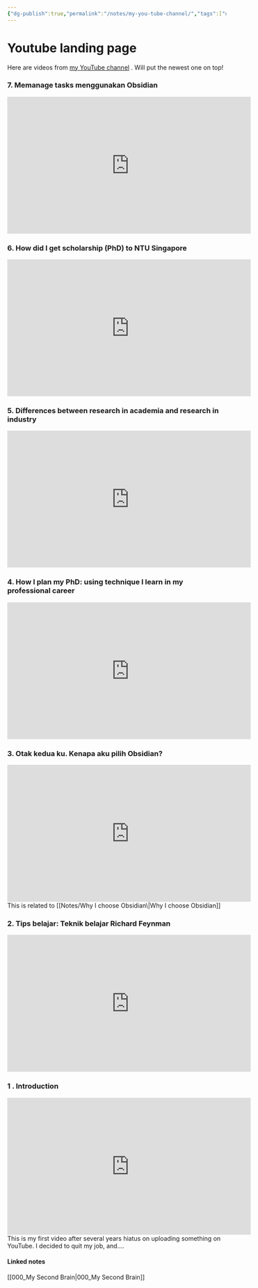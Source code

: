 ```yaml
---
{"dg-publish":true,"permalink":"/notes/my-you-tube-channel/","tags":["unpublish, compiled"]}
---
```



# Youtube landing page

Here are videos from [my YouTube channel](https://www.youtube.com/@emhabayu) . Will put the newest one on top!



### 7. Memanage tasks menggunakan Obsidian
<iframe width="560" height="315" src=" https://www.youtube.com/embed/QbVSvO8FmnE" title="YouTube video player" frameborder="0" allow="accelerometer; autoplay; clipboard-write; encrypted-media; gyroscope; picture-in-picture; web-share" allowfullscreen></iframe>

### 6. How did I get scholarship (PhD) to NTU Singapore
<iframe width="560" height="315" src=" https://www.youtube.com/embed/OAVutCGFauw" title="YouTube video player" frameborder="0" allow="accelerometer; autoplay; clipboard-write; encrypted-media; gyroscope; picture-in-picture; web-share" allowfullscreen></iframe>

### 5. Differences between research in academia and research in industry
<iframe width="560" height="315" src=" https://www.youtube.com/embed/xj8rR0Ep848" title="YouTube video player" frameborder="0" allow="accelerometer; autoplay; clipboard-write; encrypted-media; gyroscope; picture-in-picture; web-share" allowfullscreen></iframe>

### 4. How I plan my PhD: using technique I learn in my professional career
<iframe width="560" height="315" src=" https://www.youtube.com/embed/h-bZq4se7UM" title="YouTube video player" frameborder="0" allow="accelerometer; autoplay; clipboard-write; encrypted-media; gyroscope; picture-in-picture; web-share" allowfullscreen></iframe>

### 3. Otak kedua ku. Kenapa aku pilih Obsidian?
<iframe width="560" height="315" src=" https://www.youtube.com/embed/RLIWRcY_qmA" title="YouTube video player" frameborder="0" allow="accelerometer; autoplay; clipboard-write; encrypted-media; gyroscope; picture-in-picture; web-share" allowfullscreen></iframe>
This is related to [[Notes/Why I choose Obsidian\|Why I choose Obsidian]]

### 2. Tips belajar: Teknik belajar Richard Feynman
<iframe width="560" height="315" src=" https://www.youtube.com/embed/Bnp4jScYm6I" title="YouTube video player" frameborder="0" allow="accelerometer; autoplay; clipboard-write; encrypted-media; gyroscope; picture-in-picture; web-share" allowfullscreen></iframe>


### 1 . Introduction
<iframe width="560" height="315" src=" https://www.youtube.com/embed/ZCwm8gRFLzk" title="YouTube video player" frameborder="0" allow="accelerometer; autoplay; clipboard-write; encrypted-media; gyroscope; picture-in-picture; web-share" allowfullscreen></iframe>
This is my first video after several years hiatus on uploading something on YouTube.
I decided to quit my job, and....


#### Linked notes
[[000_My Second Brain\|000_My Second Brain]]
